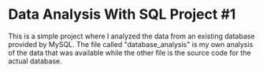 # Data Analysis With SQL Project #1
This is a simple project where I analyzed the data from an existing database provided by MySQL. The file called "database_analysis" is my own analysis of the data that was available while the other file is the source code for the actual database.

